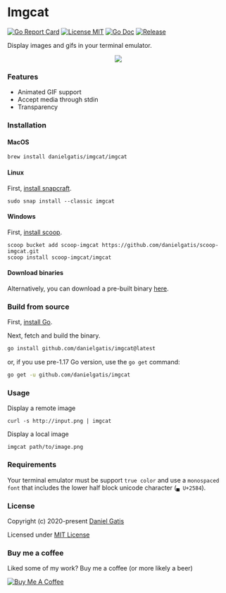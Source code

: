 # Imgcat

[![Go Report Card](https://goreportcard.com/badge/github.com/danielgatis/imgcat?style=flat-square)](https://goreportcard.com/report/github.com/danielgatis/imgcat)
[![License MIT](https://img.shields.io/badge/license-MIT-blue.svg)](https://raw.githubusercontent.com/danielgatis/imgcat/master/LICENSE)
[![Go Doc](https://img.shields.io/badge/godoc-reference-blue.svg?style=flat-square)](https://godoc.org/github.com/danielgatis/imgcat)
[![Release](https://img.shields.io/github/release/danielgatis/imgcat.svg?style=flat-square)](https://github.com/danielgatis/imgcat/releases/latest)

Display images and gifs in your terminal emulator.

<p align="center">
    <img src="https://github.com/danielgatis/imgcat/raw/master/demo.gif">
</p>

### Features

- Animated GIF support
- Accept media through stdin
- Transparency

### Installation

#### MacOS

```
brew install danielgatis/imgcat/imgcat
```

#### Linux

First, [install snapcraft](https://snapcraft.io/docs/installing-snapd).

```
sudo snap install --classic imgcat
```

#### Windows

First, [install scoop](https://github.com/lukesampson/scoop#installation).

```
scoop bucket add scoop-imgcat https://github.com/danielgatis/scoop-imgcat.git
scoop install scoop-imgcat/imgcat
```

#### Download binaries

Alternatively, you can download a pre-built binary [here](https://github.com/danielgatis/imgcat/releases).

### Build from source

First, [install Go](https://golang.org/doc/install).

Next, fetch and build the binary.

```bash
go install github.com/danielgatis/imgcat@latest
```

or, if you use pre-1.17 Go version, use the `go get` command: 

```bash
go get -u github.com/danielgatis/imgcat
```

### Usage

Display a remote image

```
curl -s http://input.png | imgcat
```

Display a local image

```
imgcat path/to/image.png
```

### Requirements

Your terminal emulator must be support `true color` and use a `monospaced font` that includes the lower half block unicode character (`▄ U+2584`).

### License

Copyright (c) 2020-present [Daniel Gatis](https://github.com/danielgatis)

Licensed under [MIT License](./LICENSE)

### Buy me a coffee
Liked some of my work? Buy me a coffee (or more likely a beer)

<a href="https://www.buymeacoffee.com/danielgatis" target="_blank"><img src="https://bmc-cdn.nyc3.digitaloceanspaces.com/BMC-button-images/custom_images/orange_img.png" alt="Buy Me A Coffee" style="height: auto !important;width: auto !important;"></a>
